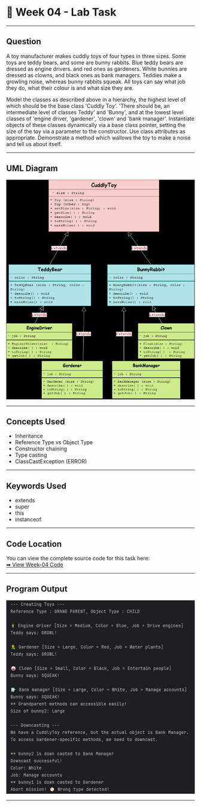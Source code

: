# **📄 Week 04 - Lab Task**

---

## Question

A toy manufacturer makes cuddly toys of four types in three sizes. Some toys are teddy bears, and some are bunny rabbits. 
Blue teddy bears are dressed as engine drivers. and red ones as gardeners. 
White bunnies are dressed as clowns, and black ones as bank managers. 
Teddies make a growling noise, whereas bunny rabbits squeak. All toys can say what job they do, what their colour is and what size they are.

Model the classes as described above in a hierarchy, the highest level of which should be the base class 'Cuddly Toy'. 
'There should be, an intermediate level of classes Teddy' and 'Bunny', and at the lowest level classes of 'engine driver, 'gardener', 'clown' and 'bank manager'. 
Instantiate objects of these classes dynamically via a base class pointer, setting the size of the toy via a parameter to the constructor. 
Use class attributes as appropriate. Demonstrate a method which wallows the toy to make a noise and tell us about itself.

---

## UML Diagram

![UML Diagram](./uml.png)

---

## Concepts Used

- Inheritance 
- Reference Type vs Object Type
- Constructor chaining 
- Type casting
- ClassCastException (ERROR)

---

## Keywords Used

- extends 
- super
- this
- instanceof

---

## Code Location
You can view the complete source code for this task here:  
[➡ View Week-04 Code](./code)

---

## Program Output

![Program Output](./output.png)

---